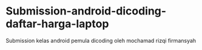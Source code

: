 # Submission-android-dicoding-daftar-harga-laptop
Submission kelas android pemula dicoding oleh mochamad rizqi firmansyah 
